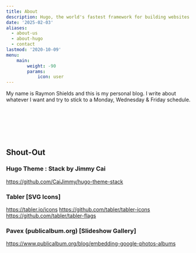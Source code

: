 ```yaml
---
title: About
description: Hugo, the world's fastest framework for building websites
date: '2025-02-03'
aliases:
  - about-us
  - about-hugo
  - contact
lastmod: '2020-10-09'
menu:
    main: 
        weight: -90
        params:
            icon: user
---
```



My name is Raymon Shields and this is my personal blog. I write about whatever I want and try to stick to a Monday, Wednesday & Friday schedule.

  
&nbsp; 





&nbsp;




&nbsp;

  

## Shout-Out

### Hugo Theme : **Stack by Jimmy Cai**
https://github.com/CaiJimmy/hugo-theme-stack

###  Tabler [SVG Icons]
https://tabler.io/icons
https://github.com/tabler/tabler-icons
https://github.com/tabler/tabler-flags

### Pavex  (publicalbum.org) [Slideshow Gallery]

https://www.publicalbum.org/blog/embedding-google-photos-albums